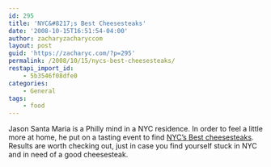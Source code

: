```yaml
---
id: 295
title: 'NYC&#8217;s Best Cheesesteaks'
date: '2008-10-15T16:51:54-04:00'
author: zacharyzacharyccom
layout: post
guid: 'https://zacharyc.com/?p=295'
permalink: /2008/10/15/nycs-best-cheesesteaks/
restapi_import_id:
    - 5b3546f08dfe0
categories:
    - General
tags:
    - food
---
```


Jason Santa Maria is a Philly mind in a NYC residence. In order to feel a little more at home, he put on a tasting event to find [NYC’s Best cheesesteaks](http://jasonsantamaria.com/articles/meat-cheese-combo-proves-edible/). Results are worth checking out, just in case you find yourself stuck in NYC and in need of a good cheesesteak.